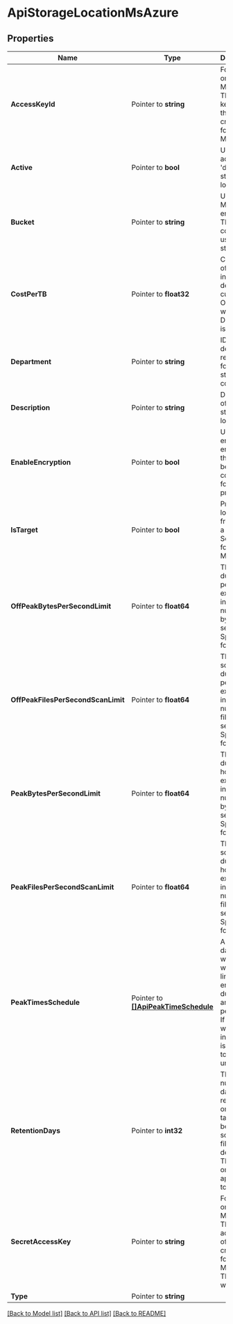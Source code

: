 # ApiStorageLocationMsAzure

## Properties

Name | Type | Description | Notes
------------ | ------------- | ------------- | -------------
**AccessKeyId** | Pointer to **string** | For use only with MSAzure.  The access key ID of the credentials for MSAzure. | 
**Active** | Pointer to **bool** | Used to re-activate a &#39;deleted&#39; storage location. | [optional] 
**Bucket** | Pointer to **string** | Used for MSAzure endpoints.  The container to use for storage. | 
**CostPerTB** | Pointer to **float32** | Cost per TB of storage in units of department currency.  Only valid when Department is set. | [optional] 
**Department** | Pointer to **string** | ID of department responsible for location storage cost. | [optional] 
**Description** | Pointer to **string** | Description of the storage location. | [optional] 
**EnableEncryption** | Pointer to **bool** | Used to enable encryption that has been configured for the product. | [optional] 
**IsTarget** | Pointer to **bool** | Prevent location from use as a source. Set to true for MSAzure. | 
**OffPeakBytesPerSecondLimit** | Pointer to **float64** | The limit during off-peak hours, expressed in total number of bytes per second.  Specify 0 for no limit. | [optional] [default to 0]
**OffPeakFilesPerSecondScanLimit** | Pointer to **float64** | The file scan limit during off-peak hours, expressed in total number of files per second. Specify 0 for no limit. | [optional] [default to 0]
**PeakBytesPerSecondLimit** | Pointer to **float64** | The limit during peak hours, expressed in total number of bytes per second.  Specify 0 for no limit. | [optional] [default to 0]
**PeakFilesPerSecondScanLimit** | Pointer to **float64** | The file scan limit during peak hours, expressed in total number of files per second. Specify 0 for no limit. | [optional] [default to 0]
**PeakTimesSchedule** | Pointer to [**[]ApiPeakTimeSchedule**](api.peakTimeSchedule.md) | A list of the days of the week where rate limits are enforced during peak and off-peak times.  If a day of week is not in the list, it is assumed to be unlimited. | [optional] 
**RetentionDays** | Pointer to **int32** | The number of days to retain files on this target before scheduling files for deletion. This field is only applicable to targets. | [optional] 
**SecretAccessKey** | Pointer to **string** | For use only with MSAzure.  The secret access key of the credentials for MSAzure. This is write-only. | 
**Type** | Pointer to **string** |  | 

[[Back to Model list]](../README.md#documentation-for-models) [[Back to API list]](../README.md#documentation-for-api-endpoints) [[Back to README]](../README.md)


